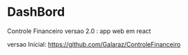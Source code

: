 # DashBord

Controle Financeiro versao 2.0 : app web em react

versao Inicial: https://github.com/Galaraz/ControleFinanceiro
